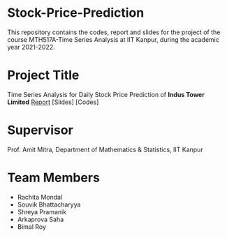 # Stock-Price-Prediction
This repository contains the codes, report and slides for the project of the course MTH517A-Time Series Analysis at IIT Kanpur, during the academic year 2021-2022.
# Project Title 
Time Series Analysis for Daily Stock Price Prediction of **Indus Tower Limited**
[Report](https://github.com/Rachita-Mondal/Stock-Price-Prediction/blob/main/Group%203_Final%20Report_MTH517A.pdf)
[Slides]
[Codes]
# Supervisor
Prof. Amit Mitra, Department of Mathematics & Statistics, IIT Kanpur 
# Team Members
* Rachita Mondal
* Souvik Bhattacharyya
* Shreya Pramanik
* Arkaprova Saha
* Bimal Roy



